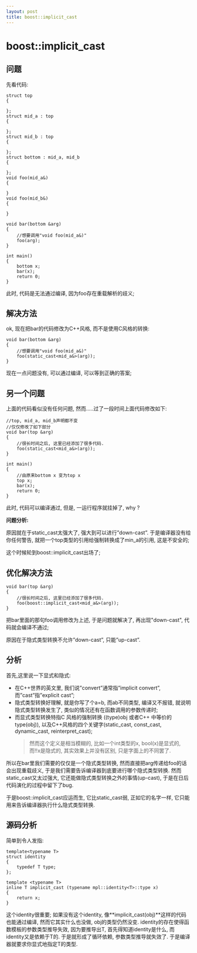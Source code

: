 ```yaml
---
layout: post
title: boost::implicit_cast
---
```





# boost::implicit_cast
## 问题
先看代码:
```
struct top
{

};
struct mid_a : top
{

};
struct mid_b : top
{

};
struct bottom : mid_a, mid_b
{

};
void foo(mid_a&)
{

}
void foo(mid_b&)
{

}

void bar(bottom &arg)
{    
    //想要调用"void foo(mid_a&)"
	foo(arg);
}

int main()
{    
	bottom x;    
	bar(x);    
	return 0;
}
```
此时, 代码是无法通过编译, 因为foo存在重载解析的歧义;

## 解决方法
ok, 现在把bar的代码修改为C++风格, 而不是使用C风格的转换:
```
void bar(bottom &arg)
{    
    //想要调用"void foo(mid_a&)"
    foo(static_cast<mid_a&>(arg));
}
```
现在一点问题没有, 可以通过编译, 可以等到正确的答案;

## 另一个问题
上面的代码看似没有任何问题, 然而.....过了一段时间上面代码修改如下:
```
//top, mid_a, mid_b声明都不变
//仅仅修改了如下部分
void bar(top &arg)
{
    //很长时间之后, 这里已经添加了很多代码.
    foo(static_cast<mid_a&>(arg));
}

int main()
{
    //由原来bottom x 变为top x
    top x;
    bar(x);
    return 0;
}
```
此时, 代码可以编译通过, 但是, 一运行程序就挂掉了, why ?

**问题分析:**

原因就在于static_cast太强大了, 强大到可以进行”down-cast”. 于是编译器没有给你任何警告, 就把一个top类型的引用给强制转换成了min_a的引用, 这是不安全的;

这个时候轮到boost::implicit_cast出场了;

## 优化解决方法
```
void bar(top &arg)
{
    //很长时间之后, 这里已经添加了很多代码.
    foo(boost::implicit_cast<mid_a&>(arg));
}
```
把bar里面的那句foo调用修改为上述, 于是问题就解决了, 再出现"down-cast", 代码就会编译不通过;

原因在于隐式类型转换不允许”down-cast”, 只能”up-cast”.


## 分析

首先,这里说一下显式和隐式:

* 在C++世界的英文里, 我们说”convert”通常指”implicit convert”, 而”cast”指”explicit cast”;
* 隐式类型转换好理解, 就是你写了个a=b, 而ab不同类型, 编译又不报错, 就说明隐式类型转换发生了, 类似的情况还有在函数调用的参数传递时;
* 而显式类型转换特指C 风格的强制转换 ((type)obj 或者C++ 中等价的 type(obj)), 以及C++风格的四个关键字(static_cast, const_cast, dynamic_cast, reinterpret_cast);
    > 然而这个定义是相当模糊的, 比如一个int类型的x, bool(x)是显式的, 而!!x是隐式的, 其实效果上并没有区别, 只是字面上的不同罢了.


所以在bar里我们需要的仅仅是一个隐式类型转换, 然而直接把arg传递给foo的话会出现重载歧义, 于是我们需要告诉编译器到底要进行哪个隐式类型转换. 然而static_cast又太过强大, 它还能做隐式类型转换之外的事情(up-cast), 于是在日后代码演化的过程中留下了bug.

于是boost::implicit_cast应运而生, 它比static_cast弱, 正如它的名字一样, 它只能用来告诉编译器执行什么隐式类型转换.

## 源码分析
简单到令人发指:
```
template<typename T>
struct identity
{
    typedef T type;
};

template <typename T>
inline T implicit_cast (typename mpl::identity<T>::type x)
{
    return x;
}
```

这个identity很重要; 如果没有这个identity, 像**implicit_cast(obj)**这样的代码也能通过编译, 然而它其实什么也没做, obj的类型仍然没变. identity的存在使得函数模板的参数类型推导失效, 因为要推导出T, 首先得知道identity是什么, 而identity又是依赖于T的. 于是就形成了循环依赖, 参数类型推导就失效了. 于是编译器就要求你显式地指定T的类型.
